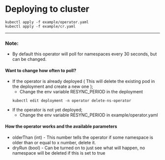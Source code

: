 # Deploying to cluster
  ```
  kubectl apply -f example/operator.yaml
  kubectl apply -f example/cr.yaml
  ```
----
### Note:
  - By default this operator will poll for namespaces every 30 seconds, but can be changed.

#### Want to change how often to poll? 
  - If the operator is already deployed ( This will delete the existing pod in the deployment and create a new one );
    - Change the env variable RESYNC_PERIOD in the deployment 
    ```
    kubectl edit deployment -n operator delete-ns-operator
    ```
  - If the operator is not yet deployed;
    - Change the env variable RESYNC_PERIOD in example/operator.yaml

#### How the operator works and the available parameters
  - olderThan (int) - This number tells the operator if some namespace is older than or equal to x number, delete it.
  - dryRun (bool) - Can be turned on to just see what will happen, no namespace will be deleted if this is set to true
